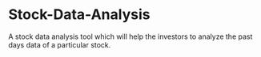 # Stock-Data-Analysis
A stock data analysis tool which will help the investors to analyze the past days data of a particular stock.   
